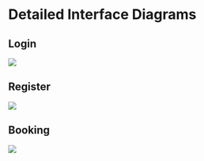 Detailed Interface Diagrams
===========================

Login
-----
<img src="http://i.imgur.com/AsKp4TP.png" />

Register
--------
<img src="http://i.imgur.com/9tPva1T.png" />

Booking
-------
<img src="http://i.imgur.com/91ykhZo.jpg" />

